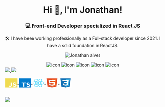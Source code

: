 <h1 align="center">Hi 👋, I'm Jonathan!</h1>
<h3 align="center">💻 Front-end Developer specialized in React.JS</h3>
<p align="center">🛠️ I have been working professionally as a Full-stack developer since 2021. I have a solid foundation in ReactJS. </p>
<p align="center"> 
 <img src="https://komarev.com/ghpvc/?username=jonathanalves25&label=Profile%20views&color=0e75b6&style=flat" alt="Jonathan alves" /> 
</p>

<div align="center">
 <img src="https://techstack-generator.vercel.app/ts-icon.svg" alt="icon" width="50" height="50" />
  <img src="https://techstack-generator.vercel.app/js-icon.svg" alt="icon"width="50" height="50" />
 <img src="https://techstack-generator.vercel.app/react-icon.svg" alt="icon" width="50" height="50" />
  <img src="https://techstack-generator.vercel.app/github-icon.svg" alt="icon" width="50" height="50" />
 <img src="https://techstack-generator.vercel.app/prettier-icon.svg" alt="icon" width="50" height="50" />
</div>

<div>
  <a href="https://github.com/jonathanalves25">
  <img height="180em" src="https://github-readme-stats.vercel.app/api?username=jonathanalves25&show_icons=true&theme=dark&include_all_commits=true&count_private=true"/>
  <img height="180em" src="https://github-readme-stats.vercel.app/api/top-langs/?username=jonathanalves25&layout=compact&langs_count=16&theme=dark"/>
</div>

<div style="display: inline_block"><br>
  <img align="center" alt="johnny-Js" height="30" width="40" src="https://raw.githubusercontent.com/devicons/devicon/master/icons/javascript/javascript-plain.svg">
  <img align="center" alt="johnny-Ts" height="30" width="40" src="https://raw.githubusercontent.com/devicons/devicon/master/icons/typescript/typescript-plain.svg">
  <img align="center" alt="johnny-React" height="30" width="40" src="https://raw.githubusercontent.com/devicons/devicon/master/icons/react/react-original.svg">
  <img align="center" alt="johnny-HTML" height="30" width="40" src="https://raw.githubusercontent.com/devicons/devicon/master/icons/html5/html5-original.svg">
  <img align="center" alt="johnny-CSS" height="30" width="40" src="https://raw.githubusercontent.com/devicons/devicon/master/icons/css3/css3-original.svg">
</div>

##
<div>
  <a href="https://www.linkedin.com/in/jonathan-alves-42278610a/" target="_blank"><img src="https://img.shields.io/badge/-LinkedIn-%230077B5?style=for-the-badge&logo=linkedin&logoColor=white" target="_blank"></a>  
</div>
